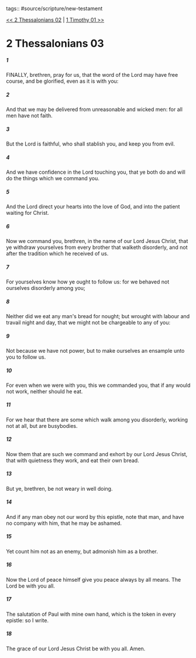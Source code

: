 tags:: #source/scripture/new-testament

[<< 2 Thessalonians 02](/New_Testament/14_2_Thessalonians/2_Thessalonians_02.md) | [1 Timothy 01 >>](/New_Testament/15_1_Timothy/1_Timothy_01.md)

# 2 Thessalonians 03

##### 1

FINALLY, brethren, pray for us, that the word of the Lord may have free course, and be glorified, even as it is with you:

##### 2

And that we may be delivered from unreasonable and wicked men: for all men have not faith.

##### 3

But the Lord is faithful, who shall stablish you, and keep you from evil.

##### 4

And we have confidence in the Lord touching you, that ye both do and will do the things which we command you.

##### 5

And the Lord direct your hearts into the love of God, and into the patient waiting for Christ.

##### 6

Now we command you, brethren, in the name of our Lord Jesus Christ, that ye withdraw yourselves from every brother that walketh disorderly, and not after the tradition which he received of us.

##### 7

For yourselves know how ye ought to follow us: for we behaved not ourselves disorderly among you;

##### 8

Neither did we eat any man's bread for nought; but wrought with labour and travail night and day, that we might not be chargeable to any of you:

##### 9

Not because we have not power, but to make ourselves an ensample unto you to follow us.

##### 10

For even when we were with you, this we commanded you, that if any would not work, neither should he eat.

##### 11

For we hear that there are some which walk among you disorderly, working not at all, but are busybodies.

##### 12

Now them that are such we command and exhort by our Lord Jesus Christ, that with quietness they work, and eat their own bread.

##### 13

But ye, brethren, be not weary in well doing.

##### 14

And if any man obey not our word by this epistle, note that man, and have no company with him, that he may be ashamed.

##### 15

Yet count him not as an enemy, but admonish him as a brother.

##### 16

Now the Lord of peace himself give you peace always by all means. The Lord be with you all.

##### 17

The salutation of Paul with mine own hand, which is the token in every epistle: so I write.

##### 18

The grace of our Lord Jesus Christ be with you all. Amen.
